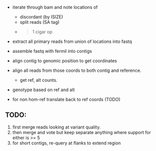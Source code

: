 + iterate through bam and note locations of
  - discordant (by ISIZE)
  - split reads (SA tag)
  - > 1 cigar op
+ extract all primary reads from union of locations into
  fastq

+ assemble fastq with fermil into contigs
+ align contig to genomic position to get coordinates
+ align all reads from those coords to both contig and reference.
  - get ref, alt counts.

+ genotype based on ref and alt
+ for non hom-ref translate back to ref coords (TODO)



## TODO:
1. first merge reads looking at variant quality.
2. then merge and vote but keep separate anything where support for either is >= 5
3. for short contigs, re-query at flanks to extend region
